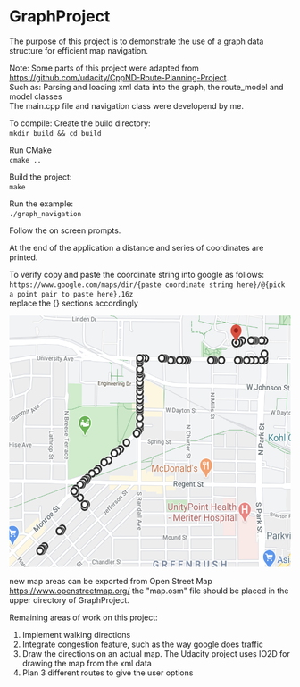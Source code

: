 # GraphProject

The purpose of this project is to demonstrate the use of a graph data structure for efficient map navigation.

Note: Some parts of this project were adapted from https://github.com/udacity/CppND-Route-Planning-Project.  
Such as: Parsing and loading xml data into the graph, the route_model and model classes  
The main.cpp file and navigation class were developend by me.

To compile:
Create the build directory:  
`mkdir build && cd build`

Run CMake  
`cmake ..`

Build the project:  
`make`

Run the example:  
`./graph_navigation`

Follow the on screen prompts.
  
At the end of the application a distance and series of coordinates are printed.
  
To verify copy and paste the coordinate string into google as follows:  
`https://www.google.com/maps/dir/{paste coordinate string here}/@{pick a point pair to paste here},16z`  
replace the {} sections accordingly  

<img src="images/google.png" width="600" height="450" />

new map areas can be exported from Open Street Map https://www.openstreetmap.org/ the "map.osm" file should be placed in the upper directory of GraphProject.

Remaining areas of work on this project:
1. Implement walking directions
2. Integrate congestion feature, such as the way google does traffic
3. Draw the directions on an actual map. The Udacity project uses IO2D for drawing the map from the xml data
4. Plan 3 different routes to give the user options
